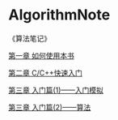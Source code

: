 # AlgorithmNote
《算法笔记》

[第一章 如何使用本书](https://github.com/Vuean/AlgorithmNote/blob/main/Chapter1/Chapter1.md)

[第二章 C/C++快速入门](https://github.com/Vuean/AlgorithmNote/blob/main/Chapter2/Chapter2.md)

[第三章 入门篇(1)——入门模拟](https://github.com/Vuean/AlgorithmNote/blob/main/Chapter3/Chapter3.md)

[第三章 入门篇(2)——算法](https://github.com/Vuean/AlgorithmNote/tree/main/Chapter4.md)